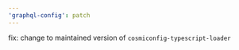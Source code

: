 ```yaml
---
'graphql-config': patch
---
```


fix: change to maintained version of `cosmiconfig-typescript-loader`

